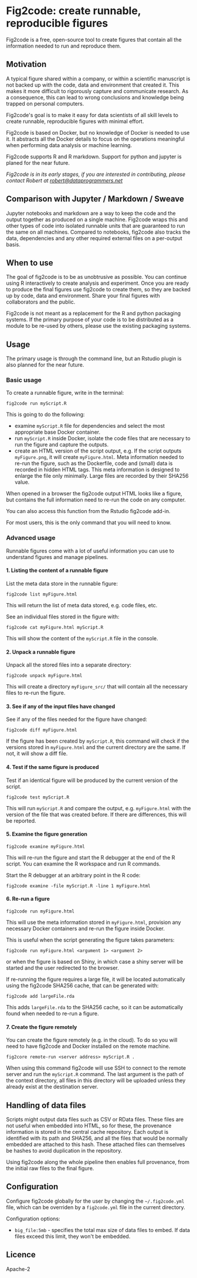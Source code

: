 # Fig2code: create runnable, reproducible figures

Fig2code is a free, open-source tool to create figures that contain all the information needed to run and reproduce them.

## Motivation

A typical figure shared within a company, or within a scientific manuscript is not backed up with the code, data and environment that created it. This makes it more difficult to rigorously capture and communicate research. As a consequence, this can lead to wrong conclusions and knowledge being trapped on personal computers.

Fig2code's goal is to make it easy for data scientists of all skill levels to create runnable, reproducible figures with minimal effort. 

Fig2code is based on Docker, but no knowledge of Docker is needed to use it. It abstracts all the Docker details to focus on the operations meaningful when performing data analysis or machine learning.

Fig2code supports R and R markdown. Support for python and jupyter is planed for the near future. 

*Fig2code is in its early stages, if you are interested in contributing, please contact Robert at robert@dataprogrammers.net*

## Comparison with Jupyter / Markdown / Sweave

Jupyter notebooks and markdown are a way to keep the code and the output together as produced on a single machine. Fig2code wraps this and other types of code into isolated runnable units that are guaranteed to run the same on all machines. Compared to notebooks, fig2code also tracks the data, dependencies and any other required external files on a per-output basis.

## When to use

The goal of fig2code is to be as unobtrusive as possible. You can continue using R interactively to create analysis and experiment. Once you are ready to produce the final figures use fig2code to create them, so they are backed up by code, data and environment.  Share your final figures with collaborators and the public.

Fig2code is not meant as a replacement for the R and python packaging systems. If the primary purpose of your code is to be distributed as a module to be re-used by others, please use the existing packaging systems. 

## Usage

The primary usage is through the command line, but an Rstudio plugin is also planned for the near future. 

### Basic usage

To create a runnable figure, write in the terminal:

```
fig2code run myScript.R 
```

This is going to do the following:

- examine  `myScript.R` file for dependencies and select the most appropriate base Docker container.
- run `myScript.R` inside Docker, isolate the code files that are necessary to run the figure and capture the outputs. 
- create an HTML version of the script output, e.g. If the script outputs `myFigure.png`, it will create `myFigure.html`. Meta information needed to re-run the figure, such as the Dockerfile, code and (small) data is recorded in hidden HTML tags. This meta information is designed to enlarge the file only minimally. Large files are recorded by their SHA256 value.

When opened in a browser the fig2code output HTML looks like a figure, but contains the full information need to re-run the code on any computer.

You can also access this function from the Rstudio fig2code add-in. 

For most users, this is the only command that you will need to know. 

### Advanced usage

Runnable figures come with a lot of useful information you can use to understand figures and manage pipelines. 

#### 1. Listing the content of a runnable figure

List the meta data store in the runnable figure:

```
fig2code list myFigure.html
```

This will return the list of meta data stored, e.g. code files, etc. 

See an individual files stored in the figure with:

```
fig2code cat myFigure.html myScript.R
```

This will show the content of the `myScript.R` file in the console. 

#### 2. Unpack a runnable figure

Unpack all the stored files into a separate directory:

```
fig2code unpack myFigure.html
```

This will create a directory `myFigure_src/` that will contain all the necessary files to re-run the figure. 

#### 3. See if any of the input files have changed
 
See if any of the files needed for the figure have changed:

```
fig2code diff myFigure.html
```

If the figure has been created by `myScript.R`, this command will check if the versions stored in `myFigure.html` and the current directory are the same. If not, it will show a diff file. 

#### 4. Test if the same figure is produced

Test if an identical figure will be produced by the current version of the script. 

```
fig2code test myScript.R
```

This will run `myScript.R` and compare the output, e.g. `myFigure.html` with the version of the file that was created before. If there are differences, this will be reported. 
 
#### 5. Examine the figure generation
 
```
fig2code examine myFigure.html
```

This will re-run the figure and start the R debugger at the end of the R script. You can examine the R workspace and run R commands. 

Start the R debugger at an arbitrary point in the R code:

```
fig2code examine -file myScript.R -line 1 myFigure.html
```
 
#### 6. Re-run a figure

```
fig2code run myFigure.html
```

This will use the meta information stored in `myFigure.html`, provision any necessary Docker containers and re-run the figure inside Docker. 

This is useful when the script generating the figure takes parameters:

```
fig2code run myFigure.html <argument 1> <argument 2>
```

or when the figure is based on Shiny, in which case a shiny server will be started and the user redirected to the browser.

If re-running the figure requires a large file, it will be located automatically using the fig2code SHA256 cache, that can be generated with:

```
fig2code add largeFile.rda
```

This adds `largeFile.rda` to the SHA256 cache, so it can be automatically found when needed to re-run a figure.  

#### 7. Create the figure remotely

You can create the figure remotely (e.g. in the cloud). To do so you will need to have fig2code and Docker installed on the remote machine. 

```
fig2core remote-run <server address> myScript.R . 
```

When using this command fig2code will use SSH to connect to the remote server and run the `myScript.R` command. The last argument is the path of the context directory, all files in this directory will be uploaded unless they already exist at the destination server.

## Handling of data files

Scripts might output data files such as CSV or RData files. These files are not useful when embedded into HTML, so for these, the provenance information is stored in the central cache repository. Each output is identified with its path and SHA256, and all the files that would be normally embedded are attached to this hash. These attached files can themselves be hashes to avoid duplication in the repository. 

Using fig2code along the whole pipeline then enables full provenance, from the initial raw files to the final figure. 

## Configuration

Configure fig2code globally for the user by changing the `~/.fig2code.yml` file, which can be overriden by a `fig2code.yml` file in the current directory. 

Configuration options:

- `big_file:5mb` - specifies the total max size of data files to embed. If data files exceed this limit, they won't be embedded. 

## Licence

Apache-2